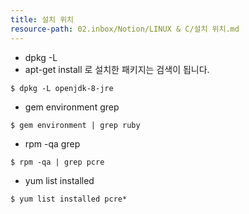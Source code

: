 ```yaml
---
title: 설치 위치
resource-path: 02.inbox/Notion/LINUX & C/설치 위치.md
---
```

- dpkg -L
- apt-get install 로 설치한 패키지는 검색이 됩니다.

`$ dpkg -L openjdk-8-jre`


- gem environment grep

`$ gem environment | grep ruby`


- rpm -qa grep

`$ rpm -qa | grep pcre`


- yum list installed

`$ yum list installed pcre*`